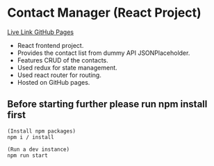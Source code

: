 # Contact Manager (React Project)

[Live Link GitHub Pages](https://rajatrjsharma.github.io/cm/)

- React frontend project.
- Provides the contact list from dummy API JSONPlaceholder.
- Features CRUD of the contacts.
- Used redux for state management.
- Used react router for routing.
- Hosted on GitHub pages.

## Before starting further please run npm install first

    (Install npm packages)
    npm i / install

    (Run a dev instance)
    npm run start
